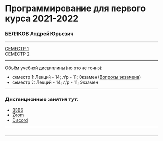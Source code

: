 # Программирование для первого курса 2021-2022 

### БЕЛЯКОВ Андрей Юрьевич

---  

[СЕМЕСТР 1](https://github.com/permCoding/algopro21/blob/master/part1/)  
[СЕМЕСТР 2](https://github.com/permCoding/algopro21/blob/master/part2/)  
  
--- 

Объём учебной дисциплины (но это не точно):  
* семестр 1: Лекций - 14; л/р - 11; Экзамен ([Вопросы экзамена](https://github.com/permCoding/algopro21/blob/main/part1/questions.md))  
* семестр 2: Лекций - 14; л/р - 11; Экзамен  

---

### Дистанционные занятия тут:  
* [BBB6](https://bbb6.psaa.ru/b/j46-s4j-srl-tn2)  
* [Zoom](https://us04web.zoom.us/j/6931731236?pwd=T1lNamFoMjJtMHlSbWVKZHF2d3Qwdz09)  
* [Discord](https://discord.gg/ZK4kgdn)  

---  

```

```

---  



